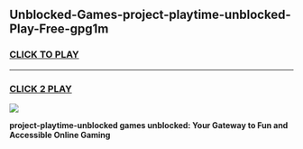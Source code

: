 
## Unblocked-Games-project-playtime-unblocked-Play-Free-gpg1m
<h3>
<a href="https://premium76.site?title=project-playtime-unblocked&ref=21A">CLICK TO PLAY</a></h3>
<hr>

<h3>
<a href="https://premium76.site?title=project-playtime-unblocked&ref=21A">CLICK 2 PLAY</a>
  
</h3>

<a href="https://premium76.site?title=project-playtime-unblocked&ref=21A"><img src="https://clearcache.store/games.png"></a>


**project-playtime-unblocked games unblocked: Your Gateway to Fun and Accessible Online Gaming**
